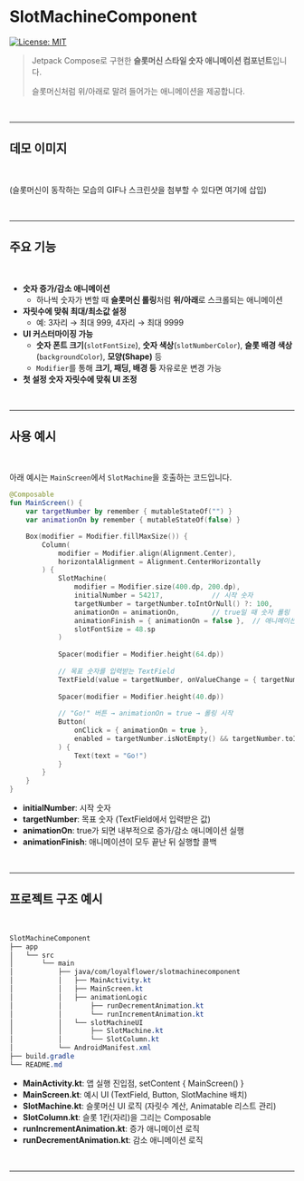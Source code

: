 # SlotMachineComponent

[![License: MIT](https://img.shields.io/badge/License-MIT-yellow.svg)](https://opensource.org/licenses/MIT)

> Jetpack Compose로 구현한 **슬롯머신 스타일 숫자 애니메이션 컴포넌트**입니다.  
> 
> 슬롯머신처럼 위/아래로 말려 들어가는 애니메이션을 제공합니다.

&nbsp;

---

## 데모 이미지

&nbsp;

(슬롯머신이 동작하는 모습의 GIF나 스크린샷을 첨부할 수 있다면 여기에 삽입)

&nbsp;

---

## 주요 기능

&nbsp;

- **숫자 증가/감소 애니메이션**  
  - 하나씩 숫자가 변할 때 **슬롯머신 롤링**처럼 **위/아래**로 스크롤되는 애니메이션  
- **자릿수에 맞춰 최대/최소값 설정**  
  - 예: 3자리 → 최대 999, 4자리 → 최대 9999  
- **UI 커스터마이징 가능**  
  - **숫자 폰트 크기**(`slotFontSize`), **숫자 색상**(`slotNumberColor`), **슬롯 배경 색상**(`backgroundColor`), **모양(Shape)** 등  
  - `Modifier`를 통해 **크기, 패딩, 배경 등** 자유로운 변경 가능  
- **첫 설정 숫자 자릿수에 맞춰 UI 조정**

&nbsp;
  
---

## 사용 예시

&nbsp;

아래 예시는 `MainScreen`에서 `SlotMachine`을 호출하는 코드입니다.

```kotlin
@Composable
fun MainScreen() {
    var targetNumber by remember { mutableStateOf("") }
    var animationOn by remember { mutableStateOf(false) }

    Box(modifier = Modifier.fillMaxSize()) {
        Column(
            modifier = Modifier.align(Alignment.Center),
            horizontalAlignment = Alignment.CenterHorizontally
        ) {
            SlotMachine(
                modifier = Modifier.size(400.dp, 200.dp),
                initialNumber = 54217,            // 시작 숫자
                targetNumber = targetNumber.toIntOrNull() ?: 100, 
                animationOn = animationOn,        // true일 때 숫자 롤링 애니메이션
                animationFinish = { animationOn = false },  // 애니메이션 종료 시 콜백
                slotFontSize = 48.sp
            )
            
            Spacer(modifier = Modifier.height(64.dp))
            
            // 목표 숫자를 입력받는 TextField
            TextField(value = targetNumber, onValueChange = { targetNumber = it })
            
            Spacer(modifier = Modifier.height(40.dp))
            
            // "Go!" 버튼 → animationOn = true → 롤링 시작
            Button(
                onClick = { animationOn = true },
                enabled = targetNumber.isNotEmpty() && targetNumber.toIntOrNull() != null
            ) {
                Text(text = "Go!")
            }
        }
    }
}
```

- **initialNumber**: 시작 숫자
- **targetNumber**: 목표 숫자 (TextField에서 입력받은 값)
- **animationOn**: true가 되면 내부적으로 증가/감소 애니메이션 실행
- **animationFinish**: 애니메이션이 모두 끝난 뒤 실행할 콜백

&nbsp;

---

## 프로젝트 구조 예시

&nbsp;

```css
SlotMachineComponent
├── app
│   └── src
│       └── main
│           ├── java/com/loyalflower/slotmachinecomponent
│           │   ├── MainActivity.kt
│           │   ├── MainScreen.kt
│           │   ├── animationLogic
│           │       ├── runDecrementAnimation.kt
│           │       └── runIncrementAnimation.kt
│           │   └── slotMachineUI
│           │       ├── SlotMachine.kt
│           │       └── SlotColumn.kt
│           └── AndroidManifest.xml
├── build.gradle
└── README.md
```

- **MainActivity.kt**: 앱 실행 진입점, setContent { MainScreen() }
- **MainScreen.kt**: 예시 UI (TextField, Button, SlotMachine 배치)
- **SlotMachine.kt**: 슬롯머신 UI 로직 (자릿수 계산, Animatable 리스트 관리)
- **SlotColumn.kt**: 슬롯 1칸(자리)을 그리는 Composable
- **runIncrementAnimation.kt**: 증가 애니메이션 로직
- **runDecrementAnimation.kt**: 감소 애니메이션 로직

&nbsp;

---
